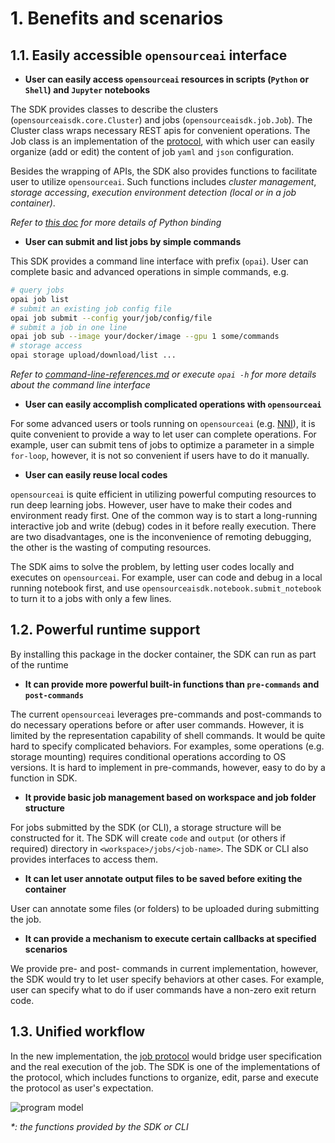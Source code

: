 # 1. Benefits and scenarios

## 1.1. Easily accessible `opensourceai` interface

- **User can easily access `opensourceai` resources in scripts (`Python` or `Shell`) and `Jupyter` notebooks**

The SDK provides classes to describe the clusters (`opensourceaisdk.core.Cluster`) and jobs (`opensourceaisdk.job.Job`). The Cluster class wraps necessary REST apis for convenient operations. The Job class is an implementation of the [protocol](https://github.com/opensource-china/opensourceai-protocol/blob/master/schemas/v2/schema.yaml), with which user can easily organize (add or edit) the content of job `yaml` and `json` configuration.

Besides the wrapping of APIs, the SDK also provides functions to facilitate user to utilize `opensourceai`. Such functions includes *cluster management*, *storage accessing*, *execution environment detection (local or in a job container)*.

_Refer to [this doc]() for more details of Python binding_

- **User can submit and list jobs by simple commands**

This SDK provides a command line interface with prefix (`opai`). User can complete basic and advanced operations in simple commands, e.g.

```bash
# query jobs
opai job list
# submit an existing job config file
opai job submit --config your/job/config/file
# submit a job in one line
opai job sub --image your/docker/image --gpu 1 some/commands
# storage access
opai storage upload/download/list ...
```

_Refer to [command-line-references.md](command-line-references.md) or execute `opai -h` for more details about the command line interface_

- **User can easily accomplish complicated operations with `opensourceai`**

For some advanced users or tools running on `opensourceai` (e.g. [NNI]()), it is quite convenient to provide a way to let user can complete operations. For example, user can submit tens of jobs to optimize a parameter in a simple `for-loop`, however, it is not so convenient if users have to do it manually.

- **User can easily reuse local codes**

`opensourceai` is quite efficient in utilizing powerful computing resources to run deep learning jobs. However, user have to make their codes and environment ready first. One of the common way is to start a long-running interactive job and write (debug) codes in it before really execution. There are two disadvantages, one is the inconvenience of remoting debugging, the other is the wasting of computing resources.

The SDK aims to solve the problem, by letting user codes locally and executes on `opensourceai`. For example, user can code and debug in a local running notebook first, and use `opensourceaisdk.notebook.submit_notebook` to turn it to a jobs with only a few lines.

## 1.2. Powerful runtime support

By installing this package in the docker container, the SDK can run as part of the runtime

- **It can provide more powerful built-in functions than `pre-commands` and `post-commands`**

The current `opensourceai` leverages pre-commands and post-commands to do necessary operations before or after user commands. However, it is limited by the representation capability of shell commands. It would be quite hard to specify complicated behaviors. For examples, some operations (e.g. storage mounting) requires conditional operations according to OS versions. It is hard to implement in pre-commands, however, easy to do by a function in SDK.

- **It provide basic job management based on workspace and job folder structure**

For jobs submitted by the SDK (or CLI), a storage structure will be constructed for it. The SDK will create `code` and `output` (or others if required) directory in `<workspace>/jobs/<job-name>`. The SDK or CLI also provides interfaces to access them.

- **It can let user annotate output files to be saved before exiting the container**

User can annotate some files (or folders) to be uploaded during submitting the job.

- **It can provide a mechanism to execute certain callbacks at specified scenarios**

We provide pre- and post- commands in current implementation, however, the SDK would try to let user specify behaviors at other cases. For example, user can specify what to do if user commands have a non-zero exit return code.

## 1.3. Unified workflow

In the new implementation, the [job protocol]() would bridge user specification and the real execution of the job. The SDK is one of the implementations of the protocol, which includes functions to organize, edit, parse and execute the protocol as user's expectation.

![program model](C:/Users/yuqyang.FAREAST/Workings/pai/contrib/python-sdk/docs/medias/programming_model.svg)

_*: the functions provided by the SDK or CLI_